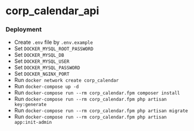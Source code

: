 # corp_calendar_api

### Deployment
- Create `.env` file by `.env.example`
- Set `DOCKER_MYSQL_ROOT_PASSWORD`
- Set `DOCKER_MYSQL_DB`
- Set `DOCKER_MYSQL_USER`
- Set `DOCKER_MYSQL_PASSWORD`
- Set `DOCKER_NGINX_PORT`
- Run `docker network create corp_calendar`
- Run `docker-compose up -d`
- Run `docker-compose run --rm corp_calendar.fpm composer install`
- Run `docker-compose run --rm corp_calendar.fpm php artisan key:generate`
- Run `docker-compose run --rm corp_calendar.fpm php artisan migrate`
- Run `docker-compose run --rm corp_calendar.fpm php artisan app:init-admin`
